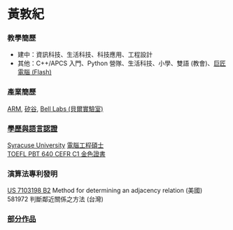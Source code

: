 # 黃敦紀

### 教學簡歷  

- 建中：資訊科技、生活科技、科技應用、工程設計  
- 其他：C++/APCS 入門、Python 營隊、生活科技、小學、雙語 (教會)、[巨匠電腦 (Flash)](https://drive.google.com/file/d/1VxqEL-_PYrMDdg8RwP9okCZMjuAZUXBr/view?usp=sharing)  

### 產業簡歷

[ARM](https://arm.com), [矽谷](https://zh.wikipedia.org/wiki/%E7%A1%85%E8%B0%B7), [Bell Labs (貝爾實驗室)](https://en.wikipedia.org/wiki/Bell_Labs)  

### [學歷與語言認證](https://drive.google.com/drive/folders/1oxuUlZny47ZJlBzSSfIkAcZiLxoHdYHk?usp=sharing)

[Syracuse University](https://www.syracuse.edu/) [電腦工程碩士](https://eng-cs.syr.edu/program/computer-engineering/?degree=masters_program)  
[TOEFL PBT 640 CEFR C1 金色證書](https://drive.google.com/file/d/1-MZJSjlLrwcv2_N0f1Qwob6eAMG9kcmv/view?usp=sharing)

### 演算法專利發明  

[US 7103198 B2](https://www.google.ch/patents/US7103198) Method for determining an adjacency relation (美國)  
581972 判斷鄰近關係之方法 (台灣)

### [部分作品](https://www.flickr.com/photos/nandemoi)  
